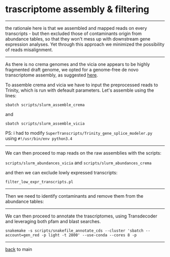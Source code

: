 # trascriptome assembly & filtering

---


the rationale here is that
we assembled and mapped reads on every transcripts - but then excluded those of contaminants origin from abundance tables,
so that	they won't mess	up with	downstream gene expression analyses. Yet through this approach we
minimized the possibility of reads misalignment.

---

As there is no crema genomes and the vicia one appears to be highly fragmented draft genome, we opted for a genome-free de novo transcriptome assembly,
as suggested [here](https://github.com/trinityrnaseq/trinityrnaseq/wiki/Genome-Guided-Trinity-Transcriptome-Assembly).


To assemble crema and vicia we have to input the preprocessed reads to Trinity,
which is run with defeault parameters. Let's assemble using the lines:

```
sbatch scripts/slurm_assemble_crema
```

and 

```
sbatch scripts/slurm_assemble_vicia
```

PS: i had to modify ```SuperTranscripts/Trinity_gene_splice_modeler.py``` using ```#!/usr/bin/env python3.4```

---

We can then proceed to map reads on the raw assemblies with the scripts:

```scripts/slurm_abundances_vicia``` and ```scripts/slurm_abundances_crema```

and then we can exclude lowly expressed transcripts:

```filter_low_expr_transcripts.pl```

---

Then we need to identify contaminants and remove them from the abundance tables: 

---

We can then proceed to annotate the trascriptomes, using Transdecoder and leveraging both pfam and blast searches.

```
snakemake -s scripts/snakefile_annotate_cds --cluster 'sbatch --account=gen_red -p light -t 2800' --use-conda --cores 8 -p
```

---

[back](https://github.com/for-giobbe/PAINT) to main

